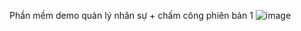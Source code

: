 Phần mềm demo quản lý nhân sự + chấm công phiên bản 1
![image](https://github.com/user-attachments/assets/380ec1e0-f4b5-44b3-9b07-7b5d4e774694)
